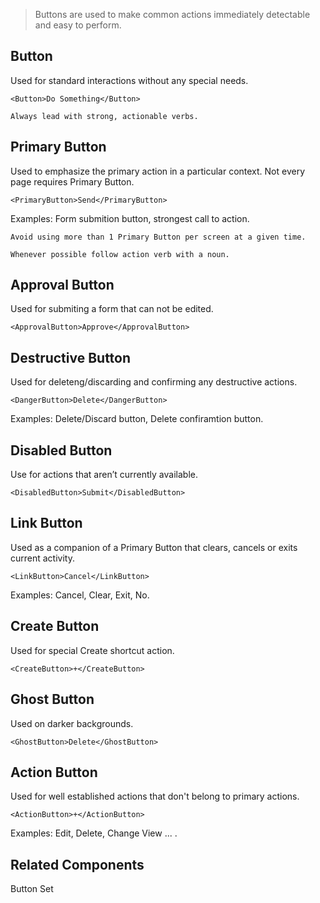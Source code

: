 > Buttons are used to make common actions immediately detectable and easy to perform.

## Button
Used for standard interactions without any special needs.
```react
<Button>Do Something</Button>
```
```hint|directive
Always lead with strong, actionable verbs.
```

## Primary Button
Used to emphasize the primary action in a particular context. Not every page requires Primary Button.
```react
<PrimaryButton>Send</PrimaryButton>
```
Examples: Form submition button, strongest call to action.
```hint|warning
Avoid using more than 1 Primary Button per screen at a given time.
```
```hint|directive
Whenever possible follow action verb with a noun.
```

## Approval Button
Used for submiting a form that can not be edited.
```react
<ApprovalButton>Approve</ApprovalButton>
```

## Destructive Button
Used for deleteng/discarding and confirming any destructive actions.
```react
<DangerButton>Delete</DangerButton>
```
Examples: Delete/Discard button, Delete confiramtion button.

## Disabled Button
Use for actions that aren’t currently available.
```react
<DisabledButton>Submit</DisabledButton>
```

## Link Button
Used as a companion of a Primary Button that clears, cancels or exits current activity.
```react
<LinkButton>Cancel</LinkButton>
```
Examples: Cancel, Clear, Exit, No.

## Create Button
Used for special Create shortcut action.
```react
<CreateButton>+</CreateButton>
```

## Ghost Button
Used on darker backgrounds.
```react
<GhostButton>Delete</GhostButton>
```

## Action Button
Used for well established actions that don't belong to primary actions.
```react
<ActionButton>+</ActionButton>
```
Examples: Edit, Delete, Change View ... .

## Related Components
Button Set
